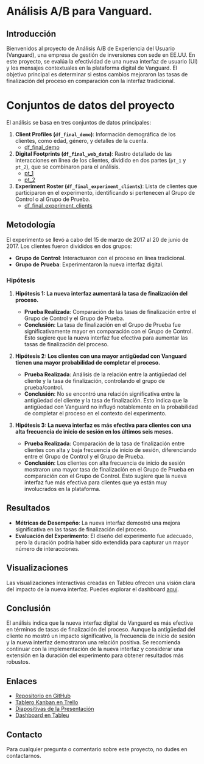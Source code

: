 # Análisis A/B para Vanguard.

## Introducción

Bienvenidos al proyecto de Análisis A/B de Experiencia del Usuario (Vanguard), una empresa de gestión de inversiones con sede en EE.UU. En este proyecto, se evalúa la efectividad de una nueva interfaz de usuario (UI) y los mensajes contextuales en la plataforma digital de Vanguard. El objetivo principal es determinar si estos cambios mejoraron las tasas de finalización del proceso en comparación con la interfaz tradicional.

# Conjuntos de datos del proyecto

El análisis se basa en tres conjuntos de datos principales:

1. **Client Profiles (`df_final_demo`)**: Información demográfica de los clientes, como edad, género, y detalles de la cuenta.
   - [df_final_demo](https://github.com/data-bootcamp-v4/lessons/blob/main/5_6_eda_inf_stats_tableau/project/files_for_project/df_final_demo.txt)
2. **Digital Footprints (`df_final_web_data`)**: Rastro detallado de las interacciones en línea de los clientes, dividido en dos partes (`pt_1` y `pt_2`), que se combinaron para el análisis.
   - [pt_1](https://github.com/data-bootcamp-v4/lessons/blob/main/5_6_eda_inf_stats_tableau/project/files_for_project/df_final_web_data_pt_1.txt)
   - [pt_2](https://github.com/data-bootcamp-v4/lessons/blob/main/5_6_eda_inf_stats_tableau/project/files_for_project/df_final_web_data_pt_2.txt)
3. **Experiment Roster (`df_final_experiment_clients`)**: Lista de clientes que participaron en el experimento, identificando si pertenecen al Grupo de Control o al Grupo de Prueba.
   - [df_final_experiment_clients](https://github.com/data-bootcamp-v4/lessons/blob/main/5_6_eda_inf_stats_tableau/project/files_for_project/df_final_experiment_clients.txt)

## Metodología

El experimento se llevó a cabo del 15 de marzo de 2017 al 20 de junio de 2017. Los clientes fueron divididos en dos grupos:

- **Grupo de Control**: Interactuaron con el proceso en línea tradicional.
- **Grupo de Prueba**: Experimentaron la nueva interfaz digital.

### Hipótesis

1. **Hipótesis 1: La nueva interfaz aumentará la tasa de finalización del proceso.**
   - **Prueba Realizada**: Comparación de las tasas de finalización entre el Grupo de Control y el Grupo de Prueba.
   - **Conclusión**: La tasa de finalización en el Grupo de Prueba fue significativamente mayor en comparación con el Grupo de Control. Esto sugiere que la nueva interfaz fue efectiva para aumentar las tasas de finalización del proceso.

2. **Hipótesis 2: Los clientes con una mayor antigüedad con Vanguard tienen una mayor probabilidad de completar el proceso.**
   - **Prueba Realizada**: Análisis de la relación entre la antigüedad del cliente y la tasa de finalización, controlando el grupo de prueba/control.
   - **Conclusión**: No se encontró una relación significativa entre la antigüedad del cliente y la tasa de finalización. Esto indica que la antigüedad con Vanguard no influyó notablemente en la probabilidad de completar el proceso en el contexto del experimento.

3. **Hipótesis 3: La nueva interfaz es más efectiva para clientes con una alta frecuencia de inicio de sesión en los últimos seis meses.**
   - **Prueba Realizada**: Comparación de la tasa de finalización entre clientes con alta y baja frecuencia de inicio de sesión, diferenciando entre el Grupo de Control y el Grupo de Prueba.
   - **Conclusión**: Los clientes con alta frecuencia de inicio de sesión mostraron una mayor tasa de finalización en el Grupo de Prueba en comparación con el Grupo de Control. Esto sugiere que la nueva interfaz fue más efectiva para clientes que ya están muy involucrados en la plataforma.

## Resultados

- **Métricas de Desempeño**: La nueva interfaz demostró una mejora significativa en las tasas de finalización del proceso.
- **Evaluación del Experimento**: El diseño del experimento fue adecuado, pero la duración podría haber sido extendida para capturar un mayor número de interacciones.

## Visualizaciones

Las visualizaciones interactivas creadas en Tableu ofrecen una visión clara del impacto de la nueva interfaz. Puedes explorar el dashboard [aquí](https://public.tableau.com/app/profile/rafael.gamero.arrabal/viz/DasboardABVanguar/Dashboard1?publish=yes).

## Conclusión

El análisis indica que la nueva interfaz digital de Vanguard es más efectiva en términos de tasas de finalización del proceso. Aunque la antigüedad del cliente no mostró un impacto significativo, la frecuencia de inicio de sesión y la nueva interfaz demostraron una relación positiva. Se recomienda continuar con la implementación de la nueva interfaz y considerar una extensión en la duración del experimento para obtener resultados más robustos.

## Enlaces

- [Repositorio en GitHub](https://github.com/Rafa-Gamero/vanguard-ab-test)
- [Tablero Kanban en Trello](https://trello.com/b/DZwyxiRR/proyecto-2)
- [Diapositivas de la Presentación](https://docs.google.com/presentation/d/14_VSmUI-jnBwQWAVEkyppwFnhZsuXOs0I3DVEJgN3Fs/edit#slide=id.g307e4d75c01_0_28)
- [Dashboard en Tableu](https://public.tableau.com/app/profile/rafael.gamero.arrabal/viz/DasboardABVanguar/Dashboard1?publish=yes)

## Contacto

Para cualquier pregunta o comentario sobre este proyecto, no dudes en contactarnos.
